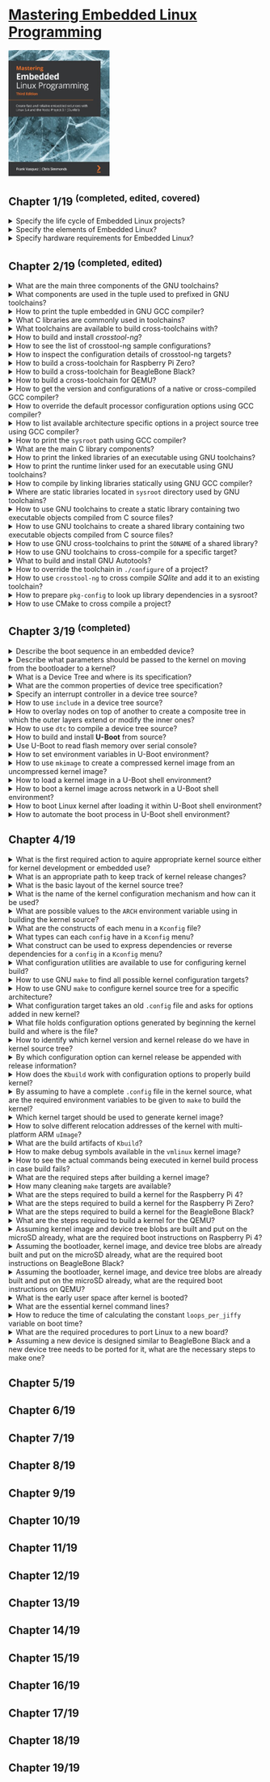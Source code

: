 # [Mastering Embedded Linux Programming](https://www.amazon.com/Mastering-Embedded-Linux-Programming-potential/dp/1789530385/ref=sr_1_3?keywords=9781789530384&qid=1661185260&sr=8-3)
<img alt="9781789530384" src="../covers/9781789530384.jpg" width="200"/>

## Chapter 1/19 <sup>(completed, edited, covered)</sup>

<details>
<summary>Specify the life cycle of Embedded Linux projects?</summary>

> 1. Board Bring-Up
> 2. System Architecture and Design Choice
> 3. Writing Embedded Applications
> 4. Debugging and Optimizing Performance

> Origin: 1

> References:
---
</details>

<details>
<summary>Specify the elements of Embedded Linux?</summary>

> 1. Toolchain
> 2. Bootloader
> 3. Kernel
> 4. Root filesystem
> 5. Embedded Applications

> Origin: 1

> References:
---
</details>

<details>
<summary>Specify hardware requirements for Embedded Linux?</summary>

> 1. CPU architecture
> 2. Reasonable amout of RAM
> 3. Non-volatile storage
> 4. Serial port
> 5. Debugging interface (e.g. JTAG)

> Origin: 1

> References:
---
</details>

## Chapter 2/19 <sup>(completed, edited)</sup>

<details>
<summary>What are the main three components of the GNU toolchains?</summary>

> * binutils **(base-devel)**: [https://gnu.org/software/binutils](https://gnu.org/software/binutils)
> * gcc **(base-devel)**: [https://gcc.gnu.org](https://gcc.gnu.org)
> * C library + Linux header files

> Origin: 2

> References:
> - [LLVM support for kernel build](https://kernel.org/doc/html/latest/kbuild/llvm.html)
---
</details>

<details>
<summary>What components are used in the tuple used to prefixed in GNU toolchains?</summary>

> * CPU Architecture + Endianness (e.g. `x86_64`, `mipsel`, `armeb`)
> * Vendor (e.g. `buildroot`)
> * Kernel (e.g. `linux`)
> * Operating System + ABI (e.g. `gnueabi`, `gnueabihf`, `musleabi`, `musleabihf`)
> 

> Origin: 2

> References:
---
</details>

<details>
<summary>How to print the tuple embedded in GNU GCC compiler?</summary>

> ```sh
> gcc -dumpmachine
> ``````

> Origin: 2

> References:
---
</details>

<details>
<summary>What C libraries are commonly used in toolchains?</summary>

> * glibc: [https://gnu.org/software/libc](https://gnu.org/software/libs)
> * musl libs: [https://musl.libc.org](https://musl.libc.org)
> * uClibc-ng: [https://uclibc-ng.org](https://uclibc-ng.org)
> * eglibc: [https://uclibc.org/home](https://uclibc.org/home)

> Origin: 2

> References:
---
</details>

<details>
<summary>What toolchains are available to build cross-toolchains with?</summary>

> Toolchain can be completely built manually by [Cross Linux From Scratch](https://trac.clfs.org).
> Another alternative to build toolchains is [crosstool-NG](https://crosstool-ng.github.io).

> Origin: 2

> References:
---
</details>

<details>
<summary>How to build and install <i>crosstool-ng</i>?</summary>

> ```sh
> git clone https://github.com/crosstool-ng/crosstool-ng.git
> cd crosstool-ng
> git checkout <latest>
> ./bootstrap
> ./configure --enable-local
> make -j<cores>
> ./ct-ng --version
> ``````

> Origin: 2

> References:
---
</details>

<details>
<summary>How to see the list of crosstool-ng sample configurations?</summary>

```sh
./ct-ng list-samples
```
</details>

<details>
<summary>How to inspect the configuration details of crosstool-ng targets?</summary>

> ```sh
> ./ct-ng show-<sample>
> ./ct-ng show-armv6-unknown-linux-gnueabihf
> ./ct-ng show-arm-cortex_a8-linux-gnueabi
> ./ct-ng show-arm-unknown-linux-gnueabi
> ``````

> Origin: 2

> References:
---
</details>

<details>
<summary>How to build a cross-toolchain for Raspberry Pi Zero?</summary>

> Considering the processor used in this device which is `bmc2835` having an armv6 core, we should use the following target:
>
> ```sh
> ./ct-ng distclean
> ./ct-ng show-armv6-unknown-linux-gnueabihf
> ./ct-ng armv6-unknown-linux-gnueabihf
> ``````
>
> Change following kernel configurations and set their values accordingly:
>
> * Tarbal path
> * Build path
> * Vendor tuple
>
> ```sh
> ./ct-ng build
> ``````

> Origin: 2

> References:
---
</details>

<details>
<summary>How to build a cross-toolchain for BeagleBone Black?</summary>

> ```sh
> ./ct-ng distclean
> ./ct-ng show-arm-cortex_a8-linux-gnueabi
> ./ct-ng arm-cortex_a8-linux-gnueabi
> ``````
> 
> Change the following kernel configurations and set their values accordingly:
> 
> * **Paths and misc options** >> **Render the toolchain read-only**: disable
> * **Target options** >> **Floating point**: **hardware (FPU)**
> * **Target options** >> **Use specific FPU**: neon
> 
> ```sh
> ./ct-ng build
> ``````

> Origin: 2

> References:
---
</details>

<details>
<summary>How to build a cross-toolchain for QEMU?</summary>

> ```sh
> ./ct-ng distclean
> ./ct-ng show-arm-unknown-linux-gnueai
> ./ct-ng arm-unknown-linux-gnueai
> ``````
> 
> Change the following kernel configurations and set their values accordingly:
> 
> * **Paths and misc options** >> disable **Render the toolchain read-only**
> 
> ```sh
> ./ct-ng build
> ``````

> Origin: 2

> References:
---
</details>

<details>
<summary>How to get the version and configurations of a native or cross-compiled GCC compiler?</summary>

> ```sh
> ${CROSS_COMPILE}gcc -v
> ``````

> Origin: 2

> References:
---
</details>

<details>
<summary>How to override the default processor configuration options using GCC compiler?</summary>

> ```sh
> ${CROSS_COMPILE}gcc -mcpu=cortex-a5 main.c -o app
> ``````

> Origin: 2

> References:
---
</details>

<details>
<summary>How to list available architecture specific options in a project source tree using GCC compiler?</summary>

> ```sh
> ${CROSS_COMPILE}gcc --target-help
> ``````

> Origin: 2

> References:
---
</details>

<details>
<summary>How to print the <code>sysroot</code> path using GCC compiler?</summary>

> ```sh
> ${CROSS_COMPILE}gcc -print-sysroot
> ``````

> Origin: 2

> References:
---
</details>

<details>
<summary>What are the main C library components?</summary>

> * libc (linked by default)
> * libm
> * libpthread
> * librt

> Origin: 2

> References:
---
</details>

<details>
<summary>How to print the linked libraries of an executable using GNU toolchains?</summary>

> ```sh
> ${CROSS_COMPILE}readelf -a app | grep "Shared library"
> ``````

> Origin: 2

> References:
---
</details>

<details>
<summary>How to print the runtime linker used for an executable using GNU toolchains?</summary>

> ```sh
> ${CROSS_COMPILE}readelf -a app | grep "program interpreter"
> ``````

> Origin: 2

> References:
---
</details>

<details>
<summary>How to compile by linking libraries statically using GNU GCC compiler?</summary>

> ```sh
> ${CROSS_COMPILE}gcc -static main.c -o app
> ``````

> Origin: 2

> References:
---
</details>

<details>
<summary>Where are static libraries located in <code>sysroot</code> directory used by GNU toolchains?</summary>

> ```sh
> SYSROOT=$(${CROSS_COMPILE}gcc -print-sysroot)
> cd $SYSROOT
> ls -l usr/lib/libc.a
> ``````

> Origin: 2

> References:
---
</details>

<details>
<summary>How to use GNU toolchains to create a static library containing two executable objects compiled from C source files?</summary>

> ```sh
> ${CROSS_COMPILE}gcc -c test1.o
> ${CROSS_COMPILE}gcc -c test2.o
> ${CROSS_COMPILE}ar rc libtest1.a test1.o test2.o
> ${CROSS_COMPILE}gcc main.c -ltest -L../libs -I../include -o app
> ``````

> Origin: 2

> References:
---
</details>

<details>
<summary>How to use GNU toolchains to create a shared library containing two executable objects compiled from C source files?</summary>

> ```sh
> ${CROSS_COMPILE}gcc -fPIC -c test1.c
> ${CROSS_COMPILE}gcc -fPIC -c test2.c
> ${CROSS_COMPILE}gcc -shared -o libtest.so test1.o test2.o
> ${CROSS_COMPILE}gcc main.c -ltest -L../libs -I../include -o app
> ${CROSS_COMPILE}readelf -a app | grep library
> ${CROSS_COMPILE}readelf -a app | grep interpreter
> ``````

> Origin: 2

> References:
---
</details>

<details>
<summary>How to use GNU cross-toolchains to print the <code>SONAME</code> of a shared library?</summary>

> ```sh
> ${CROSS_COMPILE}readelf -a /usr/lib/x86_64-linux-gnu/libjpeg.so.8.2.2 | grep SONAME
> libjpeg.so.8
> ``````

> Origin: 2

> References:
---
</details>

<details>
<summary>How to use GNU toolchains to cross-compile for a specific target?</summary>

> By using environment variables to specify toolchains:
>
> ```sh
> export CROSS_COMPILE=armv6-rpi-linux-gnueabihf-
> make
> ``````
>
> Or by specifying behind the `make` command directly:
>
> ```sh
> make CROSS_COMPILE=armv6-rpi-linux-gnueabihf-
> ``````

> Origin: 2

> References:
---
</details>

<details>
<summary>What to build and install GNU Autotools?</summary>

> * GNU Autoconf [https::/gnu.org/software/autoconf/autoconf.html](https::/gnu.org/software/autoconf/autoconf.html)
> * GNU Automake [https://gnu.org/savannah-checkouts/gnu/automake](https://gnu.org/savannah-checkouts/gnu/automake)
> * GNU Libtool [https://gnu.org/software/libtool/libtool.html](https://gnu.org/software/libtool/libtool.html)
> * Gnulib [https://gnu.org/software/gnulib](https://gnu.org/software/gnulib)
> 
> ```sh
> ./configure
> make
> make install
> ``````

> Origin: 2

> References:
---
</details>

<details>
<summary>How to override the toolchain in <code>./configure</code> of a project?</summary>

> ```sh
> CC=armv6-rpi-linux-gnueabihf-gcc ./configure --host=armv6-rpi-linux-gnueabihf
> ``````

> Origin: 2

> References:
---
</details>

<details>
<summary>How to use <code>crosstool-ng</code> to cross compile <i>SQlite</i> and add it to an existing toolchain?</summary>

> ```sh
> wget http://www.sqlite.org/2020/sqlite-autoconf-3330000.tar.gz
> tar xf sqlite-autoconf-3330000.tar.gz
> cd sqlite-autoconf-3330000
> CC=armv6-rpi-linux-gnueabihf-gcc ./configure --host=armv6-rpi-linux-gnueabihf --prefix=/usr
> make
> make DESTDIR=$(armv6-rpi-linux-gnueabi-gcc -print-sysroot) install
> 
> armv6-rpi-linux-gnueabihf main.c -o sqlite-test -lsqlite3
> ``````

> Origin: 2

> References:
---
</details>

<details>
<summary>How to prepare <code>pkg-config</code> to look up library dependencies in a sysroot?</summary>

> In order for `pkg-config` to address library and header files belonging to *sqlite3*, it should be able to see `<sysroot>/usr/lib/pkgconfig/sqlite3.pc`:
>
> ```sh
> export CROSS_COMPILE="xtools/armv6-rpi-linux-gnueabihf-"
> export PKG_CONFIG_LIBDIR=$(${CROSS_COMPILE}gcc -print-sysroot)/usr/lib/pkgconfig
> ${CROSS_COMPILE}gcc $(pkg-config sqlite3 --cflags --libs) main.c -o sqlite-test
> ``````

> Origin: 2

> References:
---
</details>

<details>
<summary>How to use CMake to cross compile a project?</summary>

> ```sh
> export CROSS_COMPILE="xtools/armv6-rpi-linux-gnueabihf-"
> cmake -S . -B build -D CMAKE_INSTALL_PREFIX:PATH=sysroot -D CMAKE_C_COMPILER:PATH=${CROSS_COMPILE}gcc
> cmake --build build --parallel 8 --target all
> cmake --build build --parallel 8 --target install
> ``````

> Origin: 2

> References:
---
</details>

## Chapter 3/19 <sup>(completed)</sup>

<details>
<summary>Describe the boot sequence in an embedded device?</summary>

> * **Phase 1 Rom Code**: loads a small chunk of code from first few pages of NAND, from flash memory connected through **Serial Peripheral Interface**, or from the first sector of an MMC device, or from a file named ML on the first partition of an MMC device.
> * **Phase 2 Secondary Program Loader (SPL)**: sets up memory controller and other essential parts of the system in preparation for loading the **TPL** into DRAM.
> * **Phase 3 Tertiary Program Loader (TPL)**: full bootloader such as U-Boot loads the kernel + optional FDT and initramfs into DRAM.

> Origin: 3

> References:
---
</details>

<details>
<summary>Describe what parameters should be passed to the kernel on moving from the bootloader to a kernel?</summary>

> * The machine number, which is used on PowerPC and Arm platform without support for a device tree, to Identify the type of SoC.
> * Basic details of the hardware that's been detected so far, including the size and location of the physical RAM and the CPU's clock speed.
> * The kernel command line.
> * Optionally, the location and size of a device tree binary.
> * Optionally, the location and size of an initial RAM disk, called the **initial RAM file system (initramfs)**.

> Origin: 3

> References:
---
</details>

<details>
<summary>What is a Device Tree and where is its specification?</summary>

> * https://github.com/devicetree-org/devicetree-specification/releases

> Origin: 3

> References:
---
</details>

<details>
<summary>What are the common properties of device tree specification?</summary>

> * Device tree begins with a root node.
> * **reg** property referes to a range of units in a register space.
>
> ```dts
> /dts-v1/;
> /{
>     model = "TI AM335x BeagleBone";
>     compatible = "ti,am33xx";
>     #address-cells = <1>;
>     #size-cells = <1>;
>     cpus {
>         #address-cells = <1>;
>         #size-cells = <0>;
>         cpu@0 {
>             compatible = "arm,cortex-a8";
>             device_type = "cpu";
>             reg = <0>;
>         };
>     };
>     memory@80000000 {
>         device_type = "memory";
>         reg = <0x80000000 0x20000000>; /* 512 MB */
>     };
> };
> ``````

> Origin: 3

> References:
> - [Device Tree Bindings](https://kernel.org/doc/html/latest/devicetree/bindings/ "/devicetree/bindings")
---
</details>

<details>
<summary>Specify an interrupt controller in a device tree source?</summary>

> * Labels used can be expressed in connections to reference to a node.
> * Labels are also referred to as **phandles**.
> * **interrupt-controller** property identifies not as interrupt controller.
> * **interrupt-parrent** property references the interrupt controller.
>
> ```dts
> /dts-v1/;
> {
>     intc: interrupt-controller@48200000 {
>         compatible = "ti,am33xx-intc";
>         interrupt-controller;
>         #interrupt-cells = <1>;
>         reg = <0x48200000 0x1000>;
>     };
>     lcdc: lcdc@48200000 {
>         compatible = "ti,am33xx-tilcdc";
>         reg = <0x4830e000 0x1000>;
>         interrupt-parent = <&intc>;
>         interrupts = <36>;
>         ti,hwmods = "lcdc";
>         status = "disabled";
>     };
> };
> ``````

> Origin: 3

> References:
---
</details>

<details>
<summary>How to use <code>include</code> in a device tree source?</summary>

> ```dts
> /include/ "vexpress-v2m.dtsi"
> ``````

> Origin: 3

> References:
---
</details>

<details>
<summary>How to overlay nodes on top of another to create a composite tree in which the outer layers extend or modify the inner ones?</summary>

> * The **status** is disabled, meaning that no device driver should be bound to it.
>
> ```dts
> mmc1: mmc@48060000 {
>     compatible = "ti,omap4-hsmmc";
>     t.hwmods = "mmc1";
>     ti,dual-volt;
>     ti,needs-special-reset;
>     ti,needs-special-hs-handling;
>     dmas = <&edma_xbar 24 0 0 &edma_xbar 25 0 0>;
>     dma_names = "tx", "rx";
>     interrupts = <64>;
>     reg = <0x48060000 0x1000>;
>     status = "disabled";
> };
> ``````
>
> * The **status** property is set to *okay*, which causes the MMC device driver to bind with this interface.
>
> ```dtsi
> &mmc1 {
>     status = "okay";
>     bus-width = <0x4>;
>     pinctrl-names = "default";
>     pinctrl-0 = <&mmc1_pins>;
>     cd-gpios = <&gpio0 6 GPIO_ACTIVE_LOW>;
> };
> ``````
>
> * The **mmc1** interface is connected to a different voltage regulator on the BeagleBone Black as expressed in am335x-boneblack.dts, which associates it with the voltage regulator via the **vmmcsd_fixed** label:
>
> ```dtsi
> &mmc1 {
>     vmmc-supply = <&vmmcsd_fixed>;
> };
> ``````

> Origin: 3

> References:
---
</details>

<details>
<summary>How to use <code>dtc</code> to compile a device tree source?</summary>

> ```sh
> dtc beaglebone-black.dts -o beaglebone-black.dtb
> ``````

> Origin: 3

> References:
---
</details>

<details>
<summary>How to build and install <b>U-Boot</b> from source?</summary>

> ```sh
> git clone git:://git.denx.de/u-boot.git
> cd u-boot
> git checkout v2021.01
> make ARCH=arm CROSS_COMPILE=arm-cortex_a8-linux-gnueabihf- am335x_emv_defconfig
> make ARCH=arm CROSS_COMPILE=arm-cortex_a8-linux-gnueabihf- -j2
> sudo fdisk /dev/sda
> mkfs.vfat -F 16 -n boot /dev/sda1
> mkfs.ext4 -L rootfs /dev/sda2
> mount /dev/sda1 /run/media/brian/boot
> cp MLO u-boot.img /run/media/brian/boot
> umount /run/media/brian/boot
> picocom -b 115200 /dev/ttyUSB0
> ``````
> 
> The results of the compilation:
> 
> * `u-boot`: U-Boot in ELF object format, suitable for use with a debugger
> * `u-boot.map`: The symbol table
> * `u-boot.bin`: U-Boot in raw binary format, suitable for running on your device
> * `u-boot.img`: This is `u-boot.bin` with a U-Boot header added, suitable for uploading to a running copy of U-Boot
> * `u-boot.srec`: U-Boot in Motoral S-record (**SRECORD** or **SRE**) format, suitable for transferring over a serial connection
> * `MLO`: The BeagleBone Black also requires a **SPL** which is built here

> Origin: 3

> References:
---
</details>

<details>
<summary>Use U-Boot to read flash memory over serial console?</summary>

> Read `0x200000` bytes from offset `0x400000` from the start of the NAND memory into RAM address `0x82000000`
>
> ```sh
> nand read 82000000 400000 200000
> ``````

> Origin: 3

> References:
---
</details>

<details>
<summary>How to set environment variables in U-Boot environment?</summary>

> ```sh
> setenv foo bar
> printenv foo
> 
> setenv foo # reset foo
> printenv # print all environment variables
> ``````

> Origin: 3

> References:
---
</details>

<details>
<summary>How to use <code>mkimage</code> to create a compressed kernel image from an uncompressed kernel image?</summary>

> ```sh
> mkimage --help
> mkimage -A arm -O linux -T kernel -C gzip -a 0x80008000 0e 0x80008000 -n 'Linux' -d zImage uImage
> ``````

> Origin: 3

> References:
---
</details>

<details>
<summary>How to load a kernel image in a U-Boot shell environment?</summary>

> ```sh
> mmc rescan
> fatload mmc 0:1 82000000 uimage
> iminfo 82000000
> ``````

> Origin: 3

> References:
---
</details>

<details>
<summary>How to boot a kernel image across network in a U-Boot shell environment?</summary>

> ```sh
> setenv ipaddr 192.168.1.12
> setenv serverip 192.168.1.18
> tftp 82000000 uImage
> tftpboot 82000000 uimage
> nandecc hw
> nand erase 280000 400000
> nand write 82000000 280000 400000
> nand read 82000000 280000 400000
> ``````

> Origin: 3

> References:
---
</details>

<details>
<summary>How to boot Linux kernel after loading it within U-Boot shell environment?</summary>

> ```sh
> # bootm [kernel address] [ramdist address] [dtb address]
> bootm 82000000 - 83000000
> ``````

> Origin: 3

> References:
---
</details>

<details>
<summary>How to automate the boot process in U-Boot shell environment?</summary>

> ```sh
> setenv bootcmd nand read 82000000 400000 200000\;bootm 82000000
> ``````

> Origin: 3

> References:
---
</details>

## Chapter 4/19

<details>
<summary>What is the first required action to aquire appropriate kernel source either for kernel development or embedded use?</summary>

> To follow kernel mainline, below repository should be used:
>
> ```sh
> git clone git://git.kernel.org/pub/scm/linux/kernel/git/torvalds/linux.git
> ``````
>
> To use long-term releases of the kernel, below repository should be used instead:
>
> ```sh
> git clone git://git.kernel.org/pub/scm/linux/kernel/git/stable/linux-stable.git
> ``````

> Origin: 4

> References:
---
</details>

<details>
<summary>What is an appropriate path to keep track of kernel release changes?</summary>

> Follow up overviews of each kernel release on **KernelNewbies** to see changes.

> Origin: 4

> References:
> - https://kernelnewbies.org/LinuxVersions
---
</details>

<details>
<summary>What is the basic layout of the kernel source tree?</summary>

> * `arch`: architecture specific files.
> * `Documentation`: main kernel documentation.
> * `drivers`: device drivers, each type having specific subdirectory.
> * `fs`: filesystem code.
> * `include`: kernel header files, including required headers for building the toolchain.
> * `init`: kernel startup code.
> * `kernel`: core functions, including scheduling, locking, timers, power management, and debug/trace code.
> * `mm`: memory management.
> * `net`: network protocols.
> * `scripts`: useful scripts, including the **device tree compiler**.
> * `tools`: useful tools, including the Linux performance counters tool, `perf`.

> Origin: 4

> References:
---
</details>

<details>
<summary>What is the name of the kernel configuration mechanism and how can it be used?</summary>

> The configuration mechanism is called `Kconfig`, and the build system that it integrates with it is called `Kbuild`.

> Origin: 4

> References:
> - [Documentation/kbuild](https://www.kernel.org/doc/html/latest/kbuild/)
---
</details>

<details>
<summary>What are possible values to the <code>ARCH</code> environment variable using in building the kernel source?</summary>

> The value you put into `ARCH` is one of the subdirectories you find in the `arch` directory in the kernel source tree.

> Origin: 4

> References:
---
</details>

<details>
<summary>What are the constructs of each menu in a <code>Kconfig</code> file?</summary>

> Each `config` identifier is constructed as follows:
>
> ```kconfig
> menu "Menu Title"
> [...]
> config EXAMPLE
>     bool "config inline description"
>     default [y,m,n]
>     help
>         multi-line config description.
> [...]
> endmenu
> ``````
>
> This config can be found in `.config` file as `CONFIG_EXAMPLE=y`.

> Origin: 4

> References:
---
</details>

<details>
<summary>What types can each <code>config</code> have in a <code>Kconfig</code> menu?</summary>

> * `bool`: either `y` or not defined.
> * `tristate`: feature can be built as a kernel module or built into the main kernel image.
> * `int`: integer value using decimal notation.
> * `hex`: unsigned integer value using hexadecimal notation.
> * `string`: string value.

> Origin: 4

> References:
---
</details>

<details>
<summary>What construct can be used to express dependencies or reverse dependencies for a <code>config</code> in a <code>Kconfig</code> menu?</summary>

> Dependencies can be expressed by `depends on` construct:
>
> ```kconfig
> config EXAMPLE
>     tristate "config inline description"
>     depends on DEPENDENCY
> ``````
>
> `EXAMPLE` will not be shown in menu if `DEPENDENCY` is not set.
>
> Reverse dependencies can be expressed by `select` construct, as an example in `arch/arm`
>
> ```kconfig
> config ARM
>     bool
>     default y
>     select ARCH_KEEP_MEMBLOCK
>     ...
> ``````
>
> Selecting any config as reverse dependency, sets its value as `y`.

> Origin: 4

> References:
---
</details>

<details>
<summary>What configuration utilities are available to use for configuring kernel build?</summary>

> * `menuconfig`: requires `ncurses`, `flex`, and `bison` packages.
> * `xconfig`
> * `gconfig`

> Origin: 4

> References:
---
</details>

<details>
<summary>How to use GNU <code>make</code> to find all possible kernel configuration targets?</summary>

> There is a set of known working configuration files in `arch/$ARCH/configs`, each containing suitable configuration values for a single SoC or a group of SoCs.
>
> To make configuration for `arm64` SoCs:
>
> ```sh
> make ARCH=arm64 defconfig
> ``````
>
> To make configuration for SoC of `raspberry pi zero`, considering its `bcm2835` 32-bits processor:
>
> ```sh
> make ARCH=arm bcm2835_defconfig
> ``````

> Origin: 4

> References:
---
</details>

<details>
<summary>How to use GNU <code>make</code> to configure kernel source tree for a specific architecture?</summary>

> `ARCH` environment variable needs to be set for almost all `make` targets:
>
> ```sh
> make ARCH=arm menuconfig
> ``````

> Origin: 4

> References:
---
</details>

<details>
<summary>What configuration target takes an old <code>.config</code> file and asks for options added in new kernel?</summary>

> The `oldconfig` target validates modified `.config`.
>
> ```sh
> make ARCH=arm oldconfig
> ``````
>
> Use `olddefconfig` target to use a preconfigured `.config` file and set new parameters as default.
>
> ```sh
> make ARCH=arm olddefconfig
> ``````

> Origin: 4

> References:
---
</details>

<details>
<summary>What file holds configuration options generated by beginning the kernel build and where is the file?</summary>

> A header file `include/generated/autoconf.h` contains `#define` preprocessors to be included in the kernel source.

> Origin: 4

> References:
---
</details>

<details>
<summary>How to identify which kernel version and kernel release do we have in kernel source tree?</summary>

> This is reported at runtime through the `uname` command.  
> It is also used in naming the directory where kernel modules are stored.
>
> ```sh
> make ARCH=arm kernelversion
> make ARCH=arm kernelrelease
> ``````

> Origin: 4

> References:
---
</details>

<details>
<summary>By which configuration option can kernel release be appended with release information?</summary>

> `CONFIG_LOCALVERSION` option is the release information string to be appended to kernel release.  
> Kernel version can never be appended.

> Origin: 4

> References:
---
</details>

<details>
<summary>How does the <code>Kbuild</code> work with configuration options to properly build kernel?</summary>

> `Kbuild` takes configurations from `.config` file and follows below pattern in make files such as `drivers/char/Makefile`:
>
> ```make
> obj-y += mem.o random.o
> obj-$(CONFIG_TTY_PRINTK) += ttyprintk.o
> ``````

> Origin: 4

> References:
---
</details>

<details>
<summary>By assuming to have a complete <code>.config</code> file in the kernel source, what are the required environment variables to be given to <code>make</code> to build the kernel?</summary>

> * `ARCH`: architecture name
> * `CROSS_COMPILE`: toolchain prefix ending with a hyphen, visible in `PATH`

> Origin: 4

> References:
---
</details>

<details>
<summary>Which kernel target should be used to generate kernel image?</summary>

> * **U-Boot**: traditionally `uImage`, but newer versions can load `zImage`
> * **x86 targets**: `bzImage`
> * **Most other bootloaders**: `zImage`
>
> ```sh
> make -j $(($(nproc) / 2)) ARCH=arm CROSS_COMPILE=armv6-rpi-linux-gnueabihf- zImage
> ``````

> Origin: 4

> References:
---
</details>

<details>
<summary>How to solve different relocation addresses of the kernel with multi-platform ARM <code>uImage</code>?</summary>

> The relocation address is coded into the `uImage` header by the `mkimage` command when the kernel is built, but fails with multiple reloaction addresses.
>
> ```sh
> make -j $(($(nproc)/2)) ARCH=arm CROSS_COMPILE=arm-rpi-linux-gnueabihf- LOADADDR=0x80008000 uImage
> ``````

> Origin: 4

> References:
---
</details>

<details>
<summary>What are the build artifacts of <code>Kbuild</code>?</summary>

> * `vmlinux`: the kernel as an ELF binary, suited for debugging by `kgdb`.
> * `System.map`: the symbol table in a human-readable form.
> * `arch/$ARCH/boot`: the directory containing vmlinux image converted for bootloaders.
>
> * `arch/$ARCH/boot/Image`: `vmlinux` converted to raw binary format.
> * `zImage`: compressed version of `Image`.
> * `uImage`: `zImage` plus a 64-byte U-Boot header.

> Origin: 4

> References:
---
</details>

<details>
<summary>How to make debug symbols available in the <code>vmlinux</code> kernel image?</summary>

> By enabling `CONFIG_DEBUG_INFO` configuration option.

> Origin: 4

> References:
---
</details>

<details>
<summary>How to see the actual commands being executed in kernel build process in case build fails?</summary>

> ```sh
> make -j $(($(nproc)/2)) ARCH=arm CROSS_COMPILE=arm-rpi-linux-gnueabihf- V=1 zImage
> ``````

> Origin: 4

> References:
---
</details>

<details>
<summary>What are the required steps after building a kernel image?</summary>

> Compiling device trees:
>
> ```sh
> make ARCH=arm dtbs
> ``````
>
> Compiling modules:
>
> ```sh
> make -j 8 ARCH=arm CROSS_COMPILE=arm-rpi-linux-gnueabihf- modules
> ``````
>
> Install modules:
>
> ```sh
> make -j 8 ARCH=arm CROSS_COMPILE=arm-rpi-linux-gnueabihf- INSTALL_MOD_PATH=/run/media/user/rootfs install_modules
> ``````

> Origin: 4

> References:
---
</details>

<details>
<summary>How many cleaning <code>make</code> targets are available?</summary>

> * `clean`: remove object files and most intermediates.
> * `mrproper`: remove all intermediate files and `.config` file.
> * `distclean`: remove all, also delete editor backup files, patch files, and other artifacts.

> Origin: 4

> References:
---
</details>

<details>
<summary>What are the steps required to build a kernel for the Raspberry Pi 4?</summary>

> Raspberry Pi is a little different here. So prebuilt binaries or patched sources are preferred:
>
> * Clone a stable branch of Raspberry Pi Foundations' kernel fork into a `linux` directory.
> * Export contents of the `boot` subdirectory from Raspberry Pi Foundation's `firmware` repo to a `boot` directory.
> * Delete existing kernel images, device tree blobs, and device tree overlays from the `boot` directory.
> * From the `linux` directory, build the 64-bit kernel, modules, and device tree for the Raspberry Pi 4.
> * Copy the newly built kernel image, device tree blobs, and device tree overlays from `arch/arm64/boot/` to the `boot` directory.
> * Write `config.txt` and `cmdline.txt` files out to the boot directory for the Raspberry Pi's bootloader to read and pass to the kernel.
>
> Prebuilt toolchain:
>
> [AArch64 GNU/Linux target (aarch64-none-linux-gnu)](https://developer.arm.com/-/media/Files/downloads/gnu-a/10.3-2021.07/binrel/gcc-arm-10.3-2021.07-x86_64-aarch64-none-linux-gnu.tar.xz?rev=1cb9c51b94f54940bdcccd791451cec3&hash=A56CA491FA630C98F7162BC1A302F869)
>
> * Clone a stable branch of Raspberry Pi Foundations' kernel fork into a `linux` directory.
> * Export contents of the `boot` subdirectory from Raspberry Pi Foundation's `firmware` repo to a `boot` directory.
> * Delete existing kernel images, device tree blobs, and device tree overlays from the `boot` directory.
> * From the `linux` directory, build the 64-bit kernel, modules, and device tree for the Raspberry Pi 4.
> * Copy the newly built kernel image, device tree blobs, and device tree overlays from `arch/arm64/boot/` to the `boot` directory.
> * Write `config.txt` and `cmdline.txt` files out to the boot directory for the Raspberry Pi's bootloader to read and pass to the kernel.
>
> Patched kernel source for Raspberry Pi:
>
> https://github.com/raspberrypi/linux.git
>
> ```sh
> cd ~
> wget [AArch64 GNU/Linux target (aarch64-none-linux-gnu)]
> tar xf archive.tar.xz
> mv gcc-executable gcc-arm-aarch32-none-linux-gnu
> sudo pacman -S subversion openssl
> git clone --depth 1 -b rpi-4.5.y https://github.com/raspberrypi/linux.git
> svn export https://github.com/raspberrypi/firmware/trunk/boot
> rm boot/kernel*
> rm boot/*.dtb
> rm boot/overlays/*.dtbo
> 
> PATH=~/gcc-arm-aarch64-none-linux-gnu/bin/:$PATH
> cd linux
> make ARCH=arm64 CROSS_COMPILE=aarch64-none-linux-gnu- bcm2711_defconfig
> make -j $(($(nproc)/2)) ARCH=arm64 CROSS_COMPILE=aarch64-none-linux-gnu-
> cp arch/arm64/boot/Image ../boot/kernel8.img
> cp arch/arm64/boot/dts/overlays/*.dtbo ../boot/overlays/
> cp arch/arm64/boot/dts/broadcom/*.dtb ../boot
> echo 'enable_uart=1' > ../boot/config.txt
> echo 'arm_64bit=1' >> ../boot/config.txt
> echo 'console=serial0,115200 console=tty1 root=/dev/mmcblk0p2 rootwait' > ../boot/cmdline.txt
> ``````

> Origin: 4

> References:
---
</details>

<details>
<summary>What are the steps required to build a kernel for the Raspberry Pi Zero?</summary>

> Prebuilt toolchain:
> [AArch32 target with hard float (arm-none-linux-gnueabihf)](AArch32 target with hard float (arm-none-linux-gnueabihf))
>
> ```sh
> cd ~
> wget [AArch32 GNU/Linux target (aarch32-none-linux-gnu)]
> tar xf archive.tar.xz
> mv gcc-executable gcc-arm-aarch32-none-linux-gnu
> sudo pacman -S subversion openssl
> git clone --depth 1 -b rpi-4.5.y https://github.com/raspberrypi/linux.git
> svn export https://github.com/raspberrypi/firmware/trunk/boot
> rm boot/kernel*
> rm boot/*.dtb
> rm boot/overlays/*.dtbo
> 
> PATH=~/gcc-arm-aarch32-none-linux-gnu/bin/:$PATH
> cd linux
> make ARCH=arm CROSS_COMPILE=aarch32-none-linux-gnu- bcm2711_defconfig
> make -j $(($(nproc)/2)) ARCH=arm CROSS_COMPILE=aarch32-none-linux-gnu-
> cp arch/arm/boot/Image ../boot/kernel8.img
> cp arch/arm/boot/dts/overlays/*.dtbo ../boot/overlays/
> cp arch/arm/boot/dts/broadcom/*.dtb ../boot
> echo 'enable_uart=1' > ../boot/config.txt
> echo 'console=serial0,115200 console=tty1 root=/dev/mmcblk0p2 rootwait' > ../boot/cmdline.txt
> ``````

> Origin: 4

> References:
---
</details>

<details>
<summary>What are the steps required to build a kernel for the BeagleBone Black?</summary>

> ```sh
> cd linux-stable
> make ARCH=arm CROSS_COMPILE=arm-cortex_a8-linux-gnueabihf- distclean
> make ARCH=arm multi_v7_defconfig
> make ARCH=arm CROSS_COMPILE=arm-cortex_a8-linux-gnueabihf- zImage -j $(($(nproc)/2))
> make ARCH=arm CROSS_COMPILE=arm-cortex_a8-linux-gnueabihf- modules -j $(($(nproc)/2))
> make ARCH=arm CROSS_COMPILE=arm-cortex_a8-linux-gnueabihf- dts
> ``````

> Origin: 4

> References:
---
</details>

<details>
<summary>What are the steps required to build a kernel for the QEMU?</summary>

> ```sh
> cd linux-stable
> make ARCH=arm CROSS_COMPILE=arm-unknown-linux-gnueabihf- distclean
> make ARCH=arm CROSS_COMPILE=arm-unknown-linux-gnueabihf- zImage -j $(($(nproc)/2))
> make ARCH=arm CROSS_COMPILE=arm-unknown-linux-gnueabihf- modules -j $(($(nproc)/2))
> make ARCH=arm CROSS_COMPILE=arm-unknown-linux-gnueabihf- dts
> ``````

> Origin: 4

> References:
---
</details>

<details>
<summary>Assuming kernel image and device tree blobs are built and put on the microSD already, what are the required boot instructions on Raspberry Pi 4?</summary>

> Nothing.
> Raspberry Pis use a proprietary bootloader provided by Broadcom instead of U-Boot.
> Kernel will boot and ends with a kernel panic because of the abcense of root filesystem.

> Origin: 4

> References:
---
</details>

<details>
<summary>Assuming the bootloader, kernel image, and device tree blobs are already built and put on the microSD already, what are the required boot instructions on BeagleBone Black?</summary>

> ```sh
> fatload mmc 0:1 0x80200000 zImage
> fatload mmc 0:1 0x80f00000 am335x-boneblack.dtb
> setenv bootargs console=ttyo0
> bootz 0x80200000 - 0x80f00000
> ``````

> Origin: 4

> References:
---
</details>

<details>
<summary>Assuming the bootloader, kernel image, and device tree blobs are already built and put on the microSD already, what are the required boot instructions on QEMU?</summary>

> ```sh
> QEMU_AUDIO_DRV=none qemu-system-arm -m 256M -nographic -M versatilepb -kernel zImage -apend "console=ttyAMA0,115200" -dtb versatile-pb.dts"
> ``````

> Origin: 4

> References:
---
</details>

<details>
<summary>What is the early user space after kernel is booted?</summary>

> The kernel has to mount a root filesystem and execute the first user space process via a ramdisk or by mounting a real filesystem on a block device.
>
> The code for this process is in `init/main.c`, starting with `rest_init()` function which creates the first thread with PID 1 and runs the code in `kernel_init()`.
>
> If there is a ramdisk, it will try to execute the program `/init`, which will take on the task of setting up the user space.
>
> If the kernel fails to find and run `/init`, it tries to mount a filesystem by calling the `prepare_namespace()` function in `init/do_mounts.c`.
>
> ```sh
> root=/dev/ mmcblk0p1
> ``````

> Origin: 4

> References:
---
</details>

<details>
<summary>What are the essential kernel command lines?</summary>

> * `debug`: set console log level.
> * `init`: the `init` program to run from a mounted root filesystem which defaults to `/sbin/init`.
> * `lpj`: sets `loops_per_jiffy` to a given constant.
> * `panic`: behavior when the kernel panics. above zero is number of seconds before reboot, zero waits forever, and below zero reboots instantly.
> * `quiet`: no log levels.
> * `rdinit`: the `init` program to run from a ramdisk. defaults to `/init`.
> * `ro`: mounts root device as read-only.
> * `root`: the device on which to mount the root filesystem.
> * `rootdelay`: number of seconds to wait before mounting root device.
> * `rootfstype`: filesystem type for the root device.
> * `rootwait`: wait indefinitely for the root device to be detected.
> * `rw`: mounts root device as read-write (default).

> Origin: 4

> References:
---
</details>

<details>
<summary>How to reduce the time of calculating the constant <code>loops_per_jiffy</code> variable on boot time?</summary>

> By setting `lpj=4980736` to the kernel parameter.  
> The number should be different on each device.

> Origin: 4

> References:
---
</details>

<details>
<summary>What are the required procedures to port Linux to a new board?</summary>

> ```sh
> ``````

> Origin: 4

> References:
---
</details>

<details>
<summary>Assuming a new device is designed similar to BeagleBone Black and a new device tree needs to be ported for it, what are the necessary steps to make one?</summary>

> ```dts
> /dts-v1/;
> 
> #include "am33xx.dtsi"
> #include "am335x-bone-common.dtsi"
> #include "am335x-boneblack-common.dtsi"
> 
> / {
>     model = "Nova";
>     compatible = "ti,am335x-bone-black", "ti,am335x-bone", "ti,am33xx";
> };
> 
> / {
>     model = "Nova";
>     compatible = "ti,nova", "ti,am33xx";
> };
> […]
> ``````
> 
> ```sh
> make ARCH=arm nova.dtb
> ``````
> 
> *arch/arm/boot/dts/Makefile*
> ```make
> […]
> dtb-$(CONFIG_SOC_AM33XX) += nova.dtb
> […]
> ``````
> 
> *arch/arm/mach-omap2/board-generic.c*
> ```c
> #ifdef CONFIG_SOC_AM33XX
> static const char *const am33xx_boards_compat[] __initconst = {
>     "ti,am33xx",
>     NULL,
> };
> 
> DT_MACHINE_START(AM33XX_DT, "Generic AM33XX (Flattened Device Tree)")
>     .reserve = omap_reserve,
>     .map_io = am33xx_map_io,
>     .init_early = am33xx_init_early,
>     .init_machine = omap_generic_init,
>     .init_late = am33xx_init_late,
>     .init_time = omap3_gptimer_timer_init,
>     .dt_compat = am33xx_boards_compat,
>     .restart = am33xx_restart,
> MACHINE_END
> 
> static const char *const nova_compat[] __initconst = {
>     "ti,nova",
>     NULL,
> };
> 
> DT_MACHINE_START(NOVA_DT, "Nova board (Flattened Device Tree)")
>     .reserve = omap_reserve,
>     .map_io = am33xx_map_io,
>     .init_early = am33xx_init_early,
>     .init_machine = omap_generic_init,
>     .init_late = am33xx_init_late,
>     .init_time = omap3_gptimer_timer_init,
>     .dt_compat = nova_compat,
>     .restart = am33xx_restart,
> MACHINE_END
> #endif
> ``````
> 
> *drivers/net/ethernet/ti/cpsw-common.c*
> ```c
> int ti_cm_get_macid(struct device *dev, int slave, u8 *mac_addr)
> {
>     […]
>     if (of_machine_is_compatible("ti,am33xx"))
>         return cpsw_am33xx_cm_get_macid(dev, 0x630, slave, mac_addr);
>     […]
> }
> ``````

> Origin: 4

> References:
---
</details>

## Chapter 5/19
## Chapter 6/19
## Chapter 7/19
## Chapter 8/19
## Chapter 9/19
## Chapter 10/19
## Chapter 11/19
## Chapter 12/19
## Chapter 13/19
## Chapter 14/19
## Chapter 15/19
## Chapter 16/19
## Chapter 17/19
## Chapter 18/19
## Chapter 19/19
